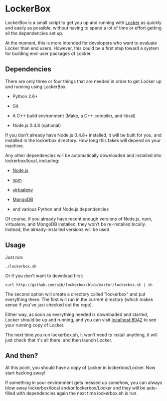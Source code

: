 # LockerBox #

LockerBox is a small script to get you up and running with
[Locker](http://lockerproject.org/) as quickly and easily as possible,
without having to spend a lot of time or effort getting all the
dependencies set up.

At the moment, this is more intended for developers who want to
evaluate Locker than end users. However, this could be a first step
toward a system for building end-user packages of Locker.

## Dependencies ##

There are only three or four things that are needed in order to get
Locker up and running using LockerBox:

 - Python 2.6+

 - Git

 - A C++ build environment (Make, a C++ compiler, and libssl)

 - Node.js 0.4.8 (optional)

If you don't already have Node.js 0.4.8+ installed, it will be built
for you, and installed in the lockerbox directory. How long this takes
will depend on your machine.

Any other dependencies will be automatically downloaded and installed
into lockerbox/local, including:

 - [Node.js](http://nodejs.org)

 - [npm](http://npmjs.org)

 - [virtualenv](http://www.virtualenv.org/)

 - [MongoDB](http://mongodb.org)

 - and various Python and Node.js dependencies

Of course, if you already have recent enough versions of Node.js, npm,
virtualenv, and MongoDB installed, they won't be re-installed
locally. Instead, the already-installed versions will be used.

## Usage ##

Just run:

    ./lockerbox.sh

Or if you don't want to download first:

    curl http://github.com/pib/lockerbox/blob/master/lockerbox.sh | sh

The second option will create a directory called "lockerbox" and put
everything there. The first will run in the current directory (which
makes sense if you've just checked out the repo).

Either way, as soon as everything needed is downloaded and started,
Locker should be up and running, and you can visit
[localhost:8042](http://localhost:8042/) to see your running copy of
Locker.

The next time you run lockerbox.sh, it won't need to install anything,
it will just check that it's all there, and then launch Locker.

## And then? ##

At this point, you should have a copy of Locker in
lockerbox/Locker. Now start hacking away!

If something in your environment gets messed up somehow, you can
always blow away lockerbox/local and/or lockerbox/Locker and they will
be auto-filled with dependencies again the next time lockerbox.sh is
run.
